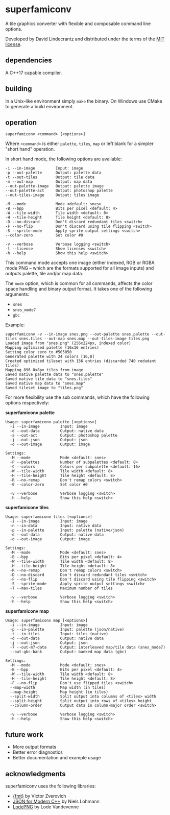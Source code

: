 # superfamiconv
A tile graphics converter with flexible and composable command line options.

Developed by David Lindecrantz and distributed under the terms of the [MIT license](./LICENSE).


## dependencies
A C++17 capable compiler.

## building
In a Unix-like environment simply `make` the binary. On Windows use CMake to generate a build environment.

## operation

	superfamiconv <command> [<options>]

Where `<command>` is either `palette`, `tiles`, `map` or left blank for a simpler "short hand" operation.

In short hand mode, the following options are available:

	-i --in-image         Input: image
	-p --out-palette      Output: palette data
	-t --out-tiles        Output: tile data
	-m --out-map          Output: map data
	--out-palette-image   Output: palette image
	--out-palette-act     Output: photoshop palette
	--out-tiles-image     Output: tiles image

	-M --mode             Mode <default: snes>
	-B --bpp              Bits per pixel <default: 4>
	-W --tile-width       Tile width <default: 8>
	-H --tile-height      Tile height <default: 8>
	-D --no-discard       Don't discard redundant tiles <switch>
	-F --no-flip          Don't discard using tile flipping <switch>
	-S --sprite-mode      Apply sprite output settings <switch>
	--color-zero          Set color #0

	-v --verbose          Verbose logging <switch>
	-l --license          Show licenses <switch>
	-h --help             Show this help <switch>

This command mode accepts one image (either indexed, RGB or RGBA mode PNG – which are the formats supported for all image inputs) and outputs palette, tile and/or map data.

The `mode` option, which is common for all commands, affects the color space handling and binary output format. It takes one of the following arguments: 

* `snes` 
* `snes_mode7` 
* `gbc` 

Example:

	superfamiconv -v --in-image snes.png --out-palette snes.palette --out-tiles snes.tiles --out-map snes.map --out-tiles-image tiles.png
	Loaded image from "snes.png" (256x224px, indexed color)
	Mapping optimized palette (16x16 entries)
	Setting color zero to #505050
	Generated palette with 24 colors [16,8]
	Created optimized tileset with 156 entries (discarded 740 redudant tiles)
	Mapping 896 8x8px tiles from image
	Saved native palette data to "snes.palette"
	Saved native tile data to "snes.tiles"
	Saved native map data to "snes.map"
	Saved tileset image to "tiles.png"


For more flexibility use the sub commands, which have the following options respectively:

**superfamiconv palette**

	Usage: superfamiconv palette [<options>]
	  -i --in-image         Input: image
	  -d --out-data         Output: native data
	  -a --out-act          Output: photoshop palette
	  -j --out-json         Output: json
	  -o --out-image        Output: image
	
	Settings:
	  -M --mode             Mode <default: snes>
	  -P --palettes         Number of subpalettes <default: 8>
	  -C --colors           Colors per subpalette <default: 16>
	  -W --tile-width       Tile width <default: 8>
	  -H --tile-height      Tile height <default: 8>
	  -R --no-remap         Don't remap colors <switch>
	  -0 --color-zero       Set color #0
	
	  -v --verbose          Verbose logging <switch>
	  -h --help             Show this help <switch>


**superfamiconv tiles**

	Usage: superfamiconv tiles [<options>]
	  -i --in-image         Input: image
	  -n --in-data          Input: native data
	  -p --in-palette       Input: palette (native/json)
	  -d --out-data         Output: native data
	  -o --out-image        Output: image

	Settings:
	  -M --mode             Mode <default: snes>
	  -B --bpp              Bits per pixel <default: 4>
	  -W --tile-width       Tile width <default: 8>
	  -H --tile-height      Tile height <default: 8>
	  -R --no-remap         Don't remap colors <switch>
	  -D --no-discard       Don't discard redundant tiles <switch>
	  -F --no-flip          Don't discard using tile flipping <switch>
	  -S --sprite-mode      Apply sprite output settings <switch>
	  -T --max-tiles        Maximum number of tiles

	  -v --verbose          Verbose logging <switch>
	  -h --help             Show this help <switch>


**superfamiconv map**

	Usage: superfamiconv map [<options>]
	  -i --in-image         Input: image
	  -p --in-palette       Input: palette (json/native)
	  -t --in-tiles         Input: tiles (native)
	  -d --out-data         Output: native data
	  -j --out-json         Output: json
	  -7 --out-m7-data      Output: interleaved map/tile data (snes_mode7)
	  --out-gbc-bank        Output: banked map data (gbc)

	Settings:
	  -M --mode             Mode <default: snes>
	  -B --bpp              Bits per pixel <default: 4>
	  -W --tile-width       Tile width <default: 8>
	  -H --tile-height      Tile height <default: 8>
	  -F --no-flip          Don't use flipped tiles <switch>
	  --map-width           Map width (in tiles)
	  --map-height          Map height (in tiles)
	  --split-width         Split output into columns of <tiles> width
	  --split-height        Split output into rows of <tiles> height
	  --column-order        Output data in column-major order <switch>

	  -v --verbose          Verbose logging <switch>
	  -h --help             Show this help <switch>


## future work
* More output formats
* Better error diagnostics
* Better documentation and example usage

## acknowledgments
superfamiconv uses the following libraries:

* [{fmt}](http://fmtlib.net) by Victor Zverovich
* [JSON for Modern C++](https://github.com/nlohmann/json) by Niels Lohmann
* [LodePNG](http://lodev.org/lodepng/) by Lode Vandevenne
